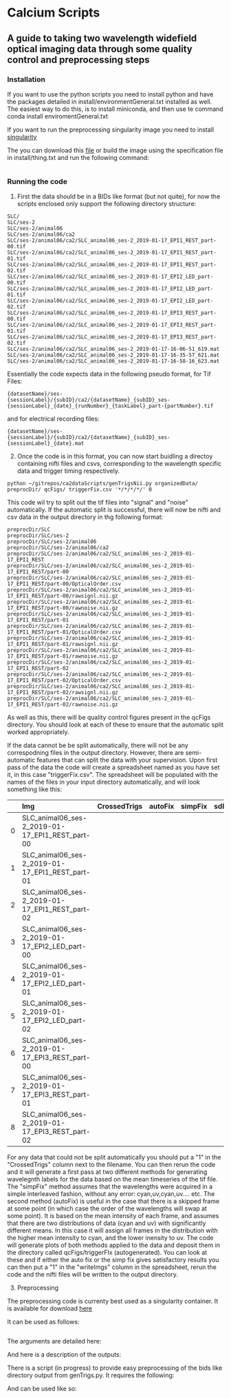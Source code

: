 # Calcium Scripts
## A guide to taking two wavelength widefield optical imaging data through some quality control and preprocessing steps

### Installation

If you want to use the python scripts you need to install python and have the packages detailed in install/environmentGeneral.txt installed as well. The easiest way to do this, is to install miniconda, and then use te command conda install enviromentGeneral.txt

If you want to run the preprocessing singularity image you need to install [singularity]()

The you can download this [file]() or build the image using the specification file in install/thing.txt and run the following command:
```

```


### Running the code
 
1) First the data should be in a BIDs like format (but not quite), for now the scripts enclosed only support the following directory structure:

```
SLC/
SLC/ses-2
SLC/ses-2/animal06
SLC/ses-2/animal06/ca2
SLC/ses-2/animal06/ca2/SLC_animal06_ses-2_2019-01-17_EPI1_REST_part-00.tif
SLC/ses-2/animal06/ca2/SLC_animal06_ses-2_2019-01-17_EPI1_REST_part-01.tif
SLC/ses-2/animal06/ca2/SLC_animal06_ses-2_2019-01-17_EPI1_REST_part-02.tif
SLC/ses-2/animal06/ca2/SLC_animal06_ses-2_2019-01-17_EPI2_LED_part-00.tif
SLC/ses-2/animal06/ca2/SLC_animal06_ses-2_2019-01-17_EPI2_LED_part-01.tif
SLC/ses-2/animal06/ca2/SLC_animal06_ses-2_2019-01-17_EPI2_LED_part-02.tif
SLC/ses-2/animal06/ca2/SLC_animal06_ses-2_2019-01-17_EPI3_REST_part-00.tif
SLC/ses-2/animal06/ca2/SLC_animal06_ses-2_2019-01-17_EPI3_REST_part-01.tif
SLC/ses-2/animal06/ca2/SLC_animal06_ses-2_2019-01-17_EPI3_REST_part-02.tif
SLC/ses-2/animal06/ca2/SLC_animal06_ses-2_2019-01-17-16-06-51_619.mat
SLC/ses-2/animal06/ca2/SLC_animal06_ses-2_2019-01-17-16-35-57_621.mat
SLC/ses-2/animal06/ca2/SLC_animal06_ses-2_2019-01-17-16-58-16_623.mat

```

Essentially the code expects data in the following pseudo format, for Tif Files: 
```
{datasetName}/ses-{sessionLabel}/{subID}/ca2/{datasetName}_{subID}_ses-{sessionLabel}_{date}_{runNumber}_{taskLabel}_part-{partNumber}.tif
```
and for electrical recording files: 
```
{datasetName}/ses-{sessionLabel}/{subID}/ca2/{datasetName}_{subID}_ses-{sessionLabel}_{date}.mat
```

2) Once the code is in this format, you can now start buidling a directoy containing nifti files and csvs, corresponding to the wavelength specific data and trigger timing respectively.

```
python ~/gitrepos/ca2dataScripts/genTrigsNii.py organizedData/ preprocDir/ qcFigs/ triggerFix.csv '*/*/*/*/' 0

```

This code wil try to split out the tif files into "signal" and "noise" automatically. If the automatic split is successful, there will now be nifti and csv data in the output directory in thg following format: 

```
preprocDir/SLC
preprocDir/SLC/ses-2
preprocDir/SLC/ses-2/animal06
preprocDir/SLC/ses-2/animal06/ca2
preprocDir/SLC/ses-2/animal06/ca2/SLC_animal06_ses-2_2019-01-17_EPI1_REST
preprocDir/SLC/ses-2/animal06/ca2/SLC_animal06_ses-2_2019-01-17_EPI1_REST/part-00
preprocDir/SLC/ses-2/animal06/ca2/SLC_animal06_ses-2_2019-01-17_EPI1_REST/part-00/OpticalOrder.csv
preprocDir/SLC/ses-2/animal06/ca2/SLC_animal06_ses-2_2019-01-17_EPI1_REST/part-00/rawsignl.nii.gz
preprocDir/SLC/ses-2/animal06/ca2/SLC_animal06_ses-2_2019-01-17_EPI1_REST/part-00/rawnoise.nii.gz
preprocDir/SLC/ses-2/animal06/ca2/SLC_animal06_ses-2_2019-01-17_EPI1_REST/part-01
preprocDir/SLC/ses-2/animal06/ca2/SLC_animal06_ses-2_2019-01-17_EPI1_REST/part-01/OpticalOrder.csv
preprocDir/SLC/ses-2/animal06/ca2/SLC_animal06_ses-2_2019-01-17_EPI1_REST/part-01/rawsignl.nii.gz
preprocDir/SLC/ses-2/animal06/ca2/SLC_animal06_ses-2_2019-01-17_EPI1_REST/part-01/rawnoise.nii.gz
preprocDir/SLC/ses-2/animal06/ca2/SLC_animal06_ses-2_2019-01-17_EPI1_REST/part-02
preprocDir/SLC/ses-2/animal06/ca2/SLC_animal06_ses-2_2019-01-17_EPI1_REST/part-02/OpticalOrder.csv
preprocDir/SLC/ses-2/animal06/ca2/SLC_animal06_ses-2_2019-01-17_EPI1_REST/part-02/rawsignl.nii.gz
preprocDir/SLC/ses-2/animal06/ca2/SLC_animal06_ses-2_2019-01-17_EPI1_REST/part-02/rawnoise.nii.gz
```

As well as this, there will be quality control figures present in the qcFigs directory. You should look at each of these to ensure that the automatic split worked appropriately. 

If the data cannot be be split automatically, there will not be any correspodning files in the output directory. However, there are semi-automatic features that can split the data
with your supervision. Upon first pass of the data the code will create a spreadsheet named as you have set it, in this case "triggerFix.csv". The spreadsheet will be populated with the names of the files in your input directory automatically, and will look something like this:

|    | Img  &nbsp; &nbsp; &nbsp; &nbsp; &nbsp;    |   CrossedTrigs |   autoFix |   simpFix |   sdFlag |   sdVal |   writeImgs |   manualOverwrite |   splitMethod |   dbscanEps |
|---:|:------------------------------------------------|---------------:|----------:|----------:|---------:|--------:|------------:|------------------:|--------------:|------------:|
|  0 | SLC_animal06_ses-2_2019-01-17_EPI1_REST_part-00 |                |           |           |          |         |             |                   |               |             |
|  1 | SLC_animal06_ses-2_2019-01-17_EPI1_REST_part-01 |                |           |           |          |         |             |                   |               |             |
|  2 | SLC_animal06_ses-2_2019-01-17_EPI1_REST_part-02 |                |           |           |          |         |             |                   |               |             |
|  3 | SLC_animal06_ses-2_2019-01-17_EPI2_LED_part-00  |                |           |           |          |         |             |                   |               |             |
|  4 | SLC_animal06_ses-2_2019-01-17_EPI2_LED_part-01  |                |           |           |          |         |             |                   |               |             |
|  5 | SLC_animal06_ses-2_2019-01-17_EPI2_LED_part-02  |                |           |           |          |         |             |                   |               |             |
|  6 | SLC_animal06_ses-2_2019-01-17_EPI3_REST_part-00 |                |           |           |          |         |             |                   |               |             |
|  7 | SLC_animal06_ses-2_2019-01-17_EPI3_REST_part-01 |                |           |           |          |         |             |                   |               |             |
|  8 | SLC_animal06_ses-2_2019-01-17_EPI3_REST_part-02 |                |           |           |          |         |             |                   |               |             |


For any data that could not be split automatically you should put a "1" in the "CrossedTrigs" column next to the filename. You can then rerun the code and it will generate a first pass at two different methods for generating wavelegnth labels for the data based on the mean timeseries of the tif file. The "simpFix" method assumes that the wavelengths were acquired in a simple interleaved fashion, without any error: cyan,uv,cyan,uv.... etc. The second method (autoFix) is useful in the case that there is a skipped frame at some point (in which case the order of the wavelengths will swap at some point). It is based on the mean intensity of each frame, and assumes that there are two distributions of data (cyan and uv) with significantly different means. In this case it will assign all frames in the distribution with the higher mean intensity to cyan, and the lower inensity to uv. The code will generate plots of both methods applied to the data and deposit them in the directory called qcFigs/triggerFIx (autogenerated). You can look at these and if either the auto fix or the simp fix gives satisfactory results you can then put a "1" in the "writeImgs" column in the spreadsheet, rerun the code and the nifti files will be written to the output directory.



3) Preprocessing

The preprocessing code is currenty best used as a singularity container. It is available for download [here]() 

It can be used as follows:

```

```

The arguments are detailed here:



And here is a description of the outputs:


There is a script (in progress) to provide easy preprocessing of the bids like directory output from genTrigs.py. It requires the following:



And can be used like so:
```

```

